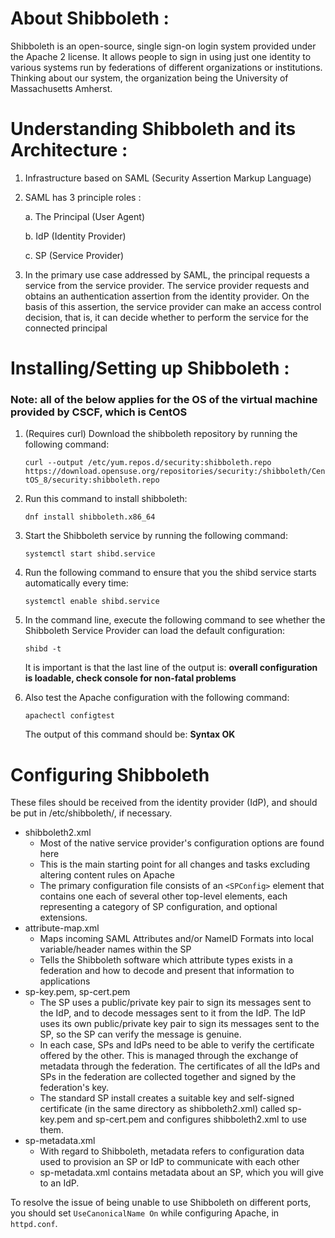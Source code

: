 # About Shibboleth :  
Shibboleth is an open-source, single sign-on login system provided under the Apache 2 license. It allows people to sign in using just one identity to various systems run by federations of different organizations or institutions. Thinking about our system, the organization being the University of Massachusetts Amherst.

# Understanding Shibboleth and its Architecture :
1. Infrastructure based on SAML (Security Assertion Markup Language)
2. SAML has 3 principle roles : 

	a. The Principal (User Agent) 
	
	b. IdP (Identity Provider)
	
	c. SP (Service Provider) 
	
3. In the primary use case addressed by SAML, the principal requests a service from the service provider. The service provider requests and obtains an authentication assertion from the identity provider. On the basis of this assertion, the service provider can make an access control decision, that is, it can decide whether to perform the service for the connected principal

# Installing/Setting up Shibboleth :
### Note: all of the below applies for the OS of the virtual machine provided by CSCF, which is CentOS

1. (Requires curl) Download the shibboleth repository by running the following command:

	```curl --output /etc/yum.repos.d/security:shibboleth.repo  https://download.opensuse.org/repositories/security:/shibboleth/CentOS_8/security:shibboleth.repo```

2. Run this command to install shibboleth:

	```dnf install shibboleth.x86_64```

3. Start the Shibboleth service by running the following command:

	```systemctl start shibd.service```

4. Run the following command to ensure that you the shibd service starts automatically every time:

	```systemctl enable shibd.service```

5. In the command line, execute the following command to see whether the Shibboleth Service Provider can load the default configuration:

	```shibd -t```

	It is important is that the last line of the output is: **overall configuration is loadable, check console for non-fatal problems**


6. Also test the Apache configuration with the following command:

	```apachectl configtest```

	The output of this command should be: **Syntax OK**
	
# Configuring Shibboleth

These files should be received from the identity provider (IdP), and should be put in /etc/shibboleth/, if necessary.

* shibboleth2.xml
	* Most of the native service provider's configuration options are found here
	* This is the main starting point for all changes and tasks excluding altering content rules on Apache
	* The primary configuration file consists of an `<SPConfig>` element that contains one each of several other top-level elements, each representing a category of SP configuration, and optional extensions.
* attribute-map.xml
	* Maps incoming SAML Attributes and/or NameID Formats into local variable/header names within the SP
	* Tells the Shibboleth software which attribute types exists in a federation and how to decode and present that information to applications
* sp-key.pem, sp-cert.pem
	* The SP uses a public/private key pair to sign its messages sent to the IdP, and to decode messages sent to it from the IdP. The IdP uses its own public/private key pair to sign its messages sent to the SP, so the SP can verify the message is genuine.
	* In each case, SPs and IdPs need to be able to verify the certificate offered by the other. This is managed through the exchange of metadata through the federation. The certificates of all the IdPs and SPs in the federation are collected together and signed by the federation's key.
	* The standard SP install creates a suitable key and self-signed certificate (in the same directory as shibboleth2.xml) called sp-key.pem and sp-cert.pem and configures shibboleth2.xml to use them.
* sp-metadata.xml
	* With regard to Shibboleth, metadata refers to configuration data used to provision an SP or IdP to communicate with each other
	* sp-metadata.xml contains metadata about an SP, which you will give to an IdP.

To resolve the issue of being unable to use Shibboleth on different ports, you should set `UseCanonicalName On` while configuring Apache, in `httpd.conf`.
